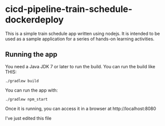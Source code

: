# cicd-pipeline-train-schedule-dockerdeploy

This is a simple train schedule app written using nodejs. It is intended to be used as a sample application for a series of hands-on learning activities.

## Running the app

You need a Java JDK 7 or later to run the build. You can run the build like THIS:

    ./gradlew build

You can run the app with:

    ./gradlew npm_start

Once it is running, you can access it in a browser at http://localhost:8080

I've just edited this file
